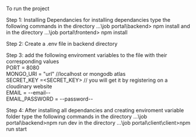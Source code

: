 To run the project

Step 1:
Installing Dependancies
for installing dependancies type the following commands in the directory ...\job portal\backend> npm install
and in the directory ...\job portal\frontend> npm install

Step 2:
Create a .env file in backend directory

Step 3:
add the following enviroment variables to the file with their corresponding values<br/> 
PORT = 8080<br/> 
MONGO_URI = "url" //localhost or mongodb atlas<br/>
SECRET_KEY =<SECRET_KEY> // you will get it by registering on a cloudinary website<br/>
EMAIL = --email--<br/>
EMAIL_PASSWORD = --password--<br/>

Step 4:
After installing all dependancies and creating enviroment variable folder type the following commands in the directory ...\job portal\backend>npm run dev in the directory ...\job portal\client\client>npm run start